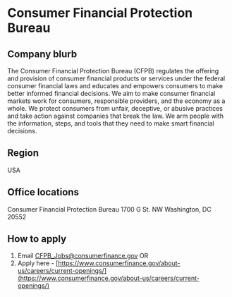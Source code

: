# Consumer Financial Protection Bureau

## Company blurb

The Consumer Financial Protection Bureau (CFPB) regulates the offering and provision of consumer financial products or services under the federal consumer financial laws and educates and empowers consumers to make better informed financial decisions. We aim to make consumer financial markets work for consumers, responsible providers, and the economy as a whole. We protect consumers from unfair, deceptive, or abusive practices and take action against companies that break the law. We arm people with the information, steps, and tools that they need to make smart financial decisions.

## Region
USA

## Office locations
Consumer Financial Protection Bureau
1700 G St. NW Washington, DC 20552

## How to apply
1. Email [CFPB_Jobs@consumerfinance.gov](CFPB_Jobs@consumerfinance.gov) OR
2. Apply here - [https://www.consumerfinance.gov/about-us/careers/current-openings/](https://www.consumerfinance.gov/about-us/careers/current-openings/)
